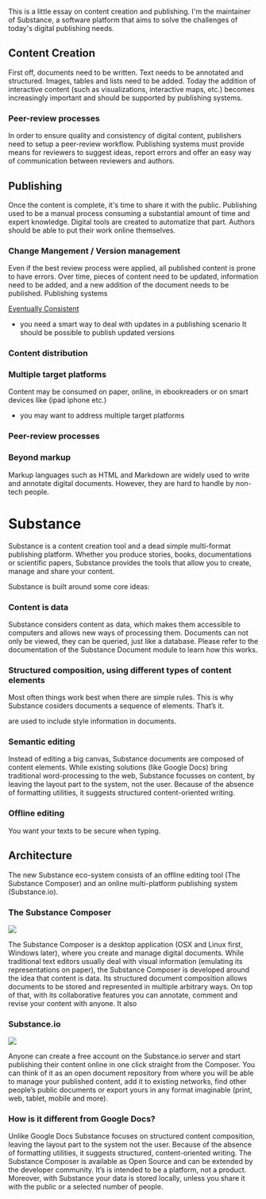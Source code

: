 This is a little essay on content creation and publishing. I'm the maintainer of Substance, a software platform that aims to solve the challenges of today's digital publishing needs.

## Content Creation

First off, documents need to be written. Text needs to be annotated and structured. Images, tables and lists need to be added. Today the addition of interactive content (such as visualizations, interactive maps, etc.) becomes increasingly important and should be supported by publishing systems.

### Peer-review processes

In order to ensure quality and consistency of digital content, publishers need to setup a peer-review workflow. Publishing systems must provide means for reviewers to suggest ideas, report errors and offer an easy way of communication between reviewers and authors.

## Publishing

Once the content is complete, it's time to share it with the public. Publishing used to be a manual process consuming a substantial amount of time and expert knowledge. Digital tools are created to automatize that part. Authors should be able to put their work online themselves.

### Change Mangement / Version management

Even if the best review process were applied, all published content is prone to have errors. Over time, pieces of content need to be updated, information need to be added, and a new addition of the document needs to be published. Publishing systems 

[Eventually Consistent](http://prose.io/help/eventually-consistent.html)


- you need a smart way to deal with updates in a publishing scenario
It should be possible to publish updated versions 

### Content distribution




### Multiple target platforms

Content may be consumed on paper, online, in ebookreaders or on smart devices like (ipad iphone etc.)
- you may want to address multiple target platforms





### Peer-review processes

### Beyond markup

Markup languages such as HTML and Markdown are widely used to write and annotate digital documents. However, they are hard to handle by non-tech people.


# Substance

Substance is a content creation tool and a dead simple multi-format publishing platform. Whether you produce stories, books, documentations or scientific papers, Substance provides the tools that allow you to create, manage and share your content.


Substance is built around some core ideas:

### Content is data

Substance considers content as data, which makes them accessible to computers and allows new ways of processing them. Documents can not only be viewed, they can be queried, just like a database. Please refer to the documentation of the Substance Document module to learn how this works.

### Structured composition, using different types of content elements

Most often things work best when there are simple rules. This is why Substance cosiders documents a sequence of elements. That’s it.



are used to include style information in documents.

### Semantic editing

Instead of editing a big canvas, Substance documents are composed of content elements. While existing solutions (like Google Docs) bring traditional word-processing to the web, Substance focusses on content, by leaving the layout part to the system, not the user. Because of the absence of formatting utilities, it suggests structured content-oriented writing.

### Offline editing

You want your texts to be secure when typing.


## Architecture

The new Substance eco-system consists of an offline editing tool (The Substance Composer) and an online multi-platform publishing system (Substance.io).

### The Substance Composer

![](http://interior.substance.io/images/campaign/substance.png)

The Substance Composer is a desktop application (OSX and Linux first, Windows later), where you create and manage digital documents. While traditional text editors usually deal with visual information (emulating its representations on paper), the Substance Composer is developed around the idea that content is data. Its structured document composition allows documents to be stored and represented in multiple arbitrary ways. On top of that, with its collaborative features you can annotate, comment and revise your content with anyone. It also 


### Substance.io

![](http://interior.substance.io/images/campaign/substance.png)

Anyone can create a free account on the Substance.io server and start publishing their content online in one click straight from the Composer. You can think of it as an open document repository from where you will be able to manage your published content, add it to existing networks, find other people’s public documents or export yours in any format imaginable (print, web, tablet, mobile and more).



### How is it different from Google Docs?

Unlike Google Docs Substance focuses on structured content composition, leaving the layout part to the system not the user. Because of the absence of formatting utilities, it suggests structured, content-oriented writing. The Substance Composer is available as Open Source and can be extended by the developer community. It’s is intended to be a platform, not a product. Moreover, with Substance your data is stored locally, unless you share it with the public or a selected number of people.
